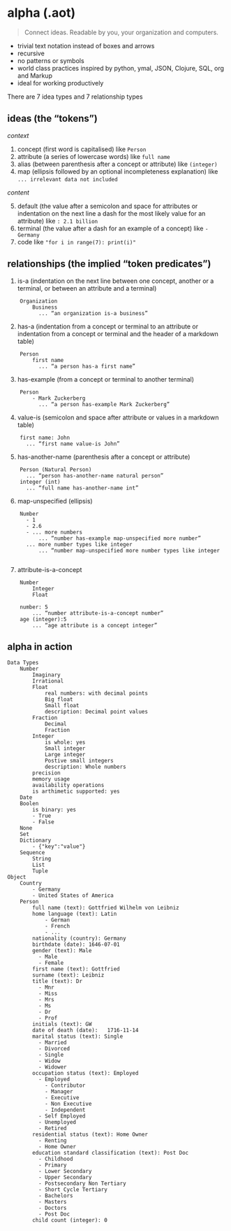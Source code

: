# alpha (.aot)

> Connect ideas. Readable by you, your organization and computers.

- trivial text notation instead of boxes and arrows
- recursive
- no patterns or symbols
- world class practices inspired by python, ymal, JSON, Clojure, SQL, org and Markup
- ideal for working productively

There are 7 idea types and 7 relationship types

## ideas (the “tokens”)

*context*

1. concept (first word is capitalised) like `Person`
2. attribute (a series of lowercase words) like `full name`
3. alias (between parenthesis after a concept or attribute) like `(integer)`
4. map (ellipsis followed by an optional incompleteness explanation) like `... irrelevant data not included`

*content*

5. default (the value after a semicolon and space for attributes or indentation on the next line a dash for the most likely value for an attribute) like `: 2.1 billion`
6. terminal (the value after a dash for an example of a concept) like `- Germany`
7. code like `"for i in range(7): print(i)"`

## relationships (the implied “token predicates”)

1. is-a (indentation on the next line between one concept, another or a terminal, or between an attribute and a terminal)

```
    Organization
        Business
          ... “an organization is-a business”
```

2. has-a (indentation from a concept or terminal to an attribute or indentation from a concept or terminal and the header of a markdown table)

```
    Person
        first name
          ... “a person has-a first name”
```
3. has-example (from a concept or terminal to another terminal)

```
    Person
        - Mark Zuckerberg
          ... “a person has-example Mark Zuckerberg”
```

4. value-is (semicolon and space after attribute or values in a markdown table)

```
    first name: John
      ... “first name value-is John”
```

5. has-another-name (parenthesis after a concept or attribute)

```
    Person (Natural Person)
      ... “person has-another-name natural person”
    integer (int)
      ... “full name has-another-name int”
```
6. map-unspecified (ellipsis)

```
    Number
      - 1
      - 2.6
      - ... more numbers
          ... “number has-example map-unspecified more number”
      ... more number types like integer
          ... “number map-unspecified more number types like integer


```
7. attribute-is-a-concept

```
    Number
        Integer
        Float

    number: 5
        ... “number attribute-is-a-concept number”
    age (integer):5
        ... “age attribute is a concept integer”

```

## alpha in action

```
Data Types
    Number
        Imaginary
        Irrational
        Float
            real numbers: with decimal points
            Big float
            Small float
            description: Decimal point values
        Fraction
            Decimal
            Fraction
        Integer
            is whole: yes
            Small integer
            Large integer
            Postive small integers
            description: Whole numbers
        precision
        memory usage
        availability operations
        is arthimetic supported: yes
    Date
    Boolen
        is binary: yes
        - True
        - False
    None
    Set
    Dictionary
        - {"key":"value"}
    Sequence
        String
        List
        Tuple
Object
    Country
        - Germany
        - United States of America
    Person
        full name (text): Gottfried Wilhelm von Leibniz
        home language (text): Latin
            - German
            - French
            - ...
        nationality (country): Germany
        birthdate (date): 1646-07-01
        gender (text): Male
          - Male
          - Female
        first name (text): Gottfried
        surname (text): Leibniz
        title (text): Dr
          - Mnr
          - Miss
          - Mrs
          - Ms
          - Dr
          - Prof
        initials (text): GW
        date of death (date): 	1716-11-14 
        marital status (text): Single
          - Married
          - Divorced
          - Single
          - Widow
          - Widower
        occupation status (text): Employed
          - Employed
            - Contributor
            - Manager
            - Executive
            - Non Executive
            - Independent
          - Self Employed
          - Unemployed
          - Retired
        residential status (text): Home Owner
          - Renting
          - Home Owner
        education standard classification (text): Post Doc
          - Childhood
          - Primary
          - Lower Secondary
          - Upper Secondary
          - Postsecondary Non Tertiary
          - Short Cycle Tertiary
          - Bachelors
          - Masters
          - Doctors
          - Post Doc
        child count (integer): 0

```